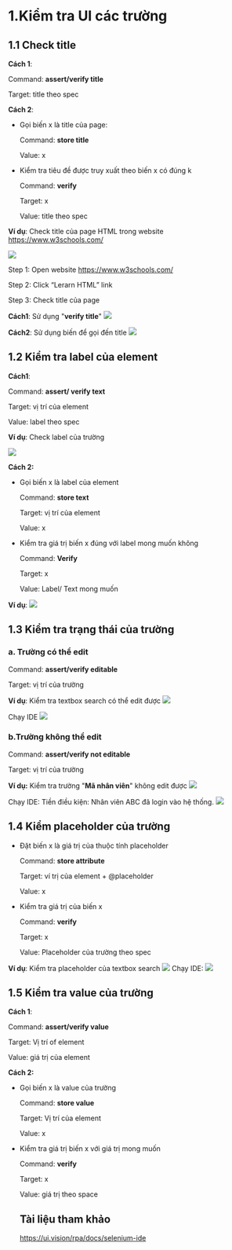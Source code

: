 # 1.Kiểm tra UI các trường
## 1.1 Check title 
**Cách 1**: 

Command: **assert/verify title**

Target: title theo spec

**Cách 2**: 
* Gọi biến x là title của page: 

     Command: **store title** 
 
     Value: x
* Kiểm tra tiêu đề được truy xuất theo biến x có đúng k

   Command: **verify** 
   
  Target: x 
  
  Value: title theo spec

**Ví dụ**: Check title của page HTML trong website https://www.w3schools.com/

![](https://images.viblo.asia/e94fa052-d82b-4fd7-aec2-b72a8583627a.png)

Step 1: Open website https://www.w3schools.com/

Step 2: Click “Lerarn HTML” link

Step 3: Check title của page 

**Cách1**:   Sử dụng "**verify title**"
![](https://images.viblo.asia/48459d4c-92dc-42f8-b210-faf8372f9322.png)

**Cách2**: Sử dụng biến để gọi đến title
![](https://images.viblo.asia/d64c0196-eb8f-4528-915e-9ef9021be23a.png)
 
 ## 1.2 Kiểm tra label của element
**Cách1**: 

Command: **assert/ verify text** 

Target: vị trí của element

Value: label theo spec

**Ví dụ**: Check label của trường

![](https://images.viblo.asia/5eab9958-19f7-4edb-b65c-583b1e050373.png)

**Cách 2:**
* Gọi biến x là label của element

    Command: **store text** 

    Target: vị trí của element

    Value: x
* Kiểm tra giá trị biến x đúng với label mong muốn không

	Command: **Verify**
    
    Target: x 
    
    Value: Label/ Text mong muốn

**Ví dụ**:
![](https://images.viblo.asia/0166d933-d860-4fb1-8745-44f028988c1c.png)
## 1.3 Kiểm tra trạng thái của trường
### a. Trường có thể edit
Command: **assert/verify editable** 

Target: vị trí của trường

**Ví dụ**: Kiểm tra textbox search có thể edit được
![](https://images.viblo.asia/d7e9fe35-541a-4375-be47-7eb83950775e.png)

 Chạy IDE
 ![](https://images.viblo.asia/54b2f9ec-1898-418d-87eb-345e42392660.png)
### b.Trường không thể edit
Command: **assert/verify not editable** 

Target: vị trí của trường

**Ví dụ:** Kiểm tra trường "**Mã nhân viên**" không edit được 
![](https://images.viblo.asia/3c41a23c-087a-4456-838a-c70641a40bdc.jpg)

Chạy IDE: Tiền điều kiện: Nhân viên ABC đã login vào hệ thống.
![](https://images.viblo.asia/2756796c-2b45-4a1a-adea-b2220fd7c4fa.png)


## 1.4 Kiểm placeholder của trường
* Đặt biến x là giá trị của thuộc tính placeholder

    Command: **store attribute** 
    
    Target: ví trị của element + @placeholder
    
    Value: x
* Kiểm tra giá trị của biến x 

	Command: **verify** 
    
    Target: x
    
    Value: Placeholder của trường theo spec
    
 **Ví dụ**: Kiểm tra placeholder của textbox search
![](https://images.viblo.asia/3f8dc41f-7219-47d0-911f-296fbc6da167.png)
Chạy IDE:
![](https://images.viblo.asia/cd94c2e3-c1c4-4eff-90f9-08f88d133eda.png)
## 1.5 Kiểm tra value của trường
**Cách 1**: 

   Command: **assert/verify value** 

   Target:  Vị trí of element 

Value: giá trị của element

**Cách 2:**
* Gọi biến x là value của trường

    Command: **store value** 

    Target: Vị trí của element

    Value: x
* Kiểm tra giá trị biến x với giá trị mong muốn

    Command: **verify** 

    Target: x 

    Value: giá trị theo space
    
    ## Tài liệu tham khảo
    https://ui.vision/rpa/docs/selenium-ide